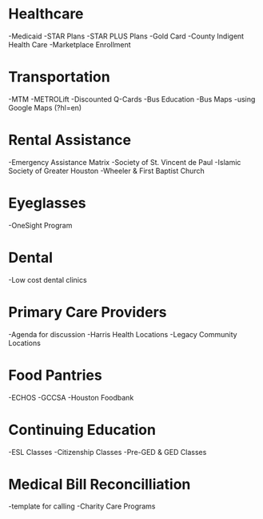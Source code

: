 # Healthcare
-Medicaid
-STAR Plans
-STAR PLUS Plans
-Gold Card
-County Indigent Health Care
-Marketplace Enrollment

# Transportation
-MTM
-METROLift
-Discounted Q-Cards
-Bus Education
-Bus Maps
-using Google Maps (?hl=en)

# Rental Assistance
-Emergency Assistance Matrix
-Society of St. Vincent de Paul
-Islamic Society of Greater Houston
-Wheeler & First Baptist Church

# Eyeglasses
-OneSight Program

# Dental 
-Low cost dental clinics

# Primary Care Providers
-Agenda for discussion
-Harris Health Locations
-Legacy Community Locations

# Food Pantries
-ECHOS
-GCCSA
-Houston Foodbank

# Continuing Education
-ESL Classes
-Citizenship Classes
-Pre-GED & GED Classes

# Medical Bill Reconcilliation
-template for calling
-Charity Care Programs
